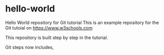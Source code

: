 # hello-world
Hello World repository for Git tutorial
This is an example repository for the Git tutoial on https://www.w3schools.com

This repository is built step by step in the tutorial.

Git steps now includes,
